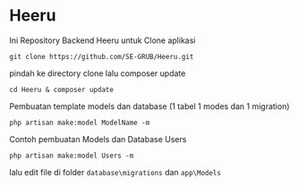 # Heeru
Ini Repository Backend Heeru
untuk Clone aplikasi 
```
git clone https://github.com/SE-GRUB/Heeru.git
```
pindah ke directory clone lalu composer update
```
cd Heeru & composer update
```

Pembuatan template models dan database (1 tabel 1 modes dan 1 migration)
```
php artisan make:model ModelName -m
```
Contoh pembuatan Models dan Database Users
```
php artisan make:model Users -m
```
lalu edit file di folder
`database\migrations`
dan
`app\Models`


